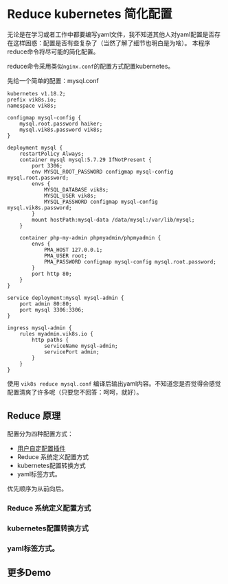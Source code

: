 # Reduce kubernetes 简化配置

无论是在学习或者工作中都要编写yaml文件，我不知道其他人对yaml配置是否存在这样困惑：配置是否有些复杂了（当然了解了细节也明白是为啥）。
本程序reduce命令将尽可能的简化配置。

reduce命令采用类似`nginx.conf`的配置方式配置kubernetes。

先给一个简单的配置：mysql.conf
```nginx
kubernetes v1.18.2;
prefix vik8s.io;
namespace vik8s;

configmap mysql-config {
    mysql.root.password haiker;
    mysql.vik8s.password vik8s;
}

deployment mysql {
    restartPolicy Always;
    container mysql mysql:5.7.29 IfNotPresent {
        port 3306;
        env MYSQL_ROOT_PASSWORD configmap mysql-config mysql.root.password;
        envs {
            MYSQL_DATABASE vik8s;
            MYSQL_USER vik8s;
            MYSQL_PASSWORD configmap mysql-config mysql.vik8s.password;
        }
        mount hostPath:mysql-data /data/mysql:/var/lib/mysql;
    }

    container php-my-admin phpmyadmin/phpmyadmin {
        envs {
            PMA_HOST 127.0.0.1;
            PMA_USER root;
            PMA_PASSWORD configmap mysql-config mysql.root.password;
        }
        port http 80;
    }
}

service deployment:mysql mysql-admin {
    port admin 80:80;
    port mysql 3306:3306;
}

ingress mysql-admin {
    rules myadmin.vik8s.io {
        http paths {
            serviceName mysql-admin;
            servicePort admin;
        }
    }
}
```
使用 `vik8s reduce mysql.conf` 编译后输出yaml内容。不知道您是否觉得会感觉配置清爽了许多呢（只要您不回答：呵呵，就好）。

## Reduce 原理

配置分为四种配置方式：
- [用户自定配置插件](./REDUCE.PLUGINS.MD)
- Reduce 系统定义配置方式
- kubernetes配置转换方式
- yaml标签方式。

优先顺序为从前向后。

### Reduce 系统定义配置方式

### kubernetes配置转换方式

### yaml标签方式。

## 更多Demo